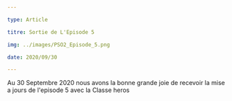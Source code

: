 ```yaml
---

type: Article

titre: Sortie de L'Episode 5

img: ../images/PSO2_Episode_5.png

date: 2020/09/30

---
```


Au 30 Septembre 2020 nous avons la bonne grande joie de recevoir la mise a jours de l'episode 5 avec la Classe heros